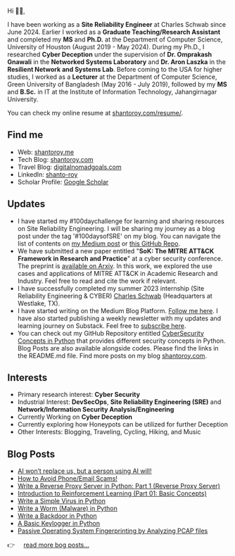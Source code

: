 
Hi 👋🏻,

I have been working as a **Site Reliability Engineer** at Charles Schwab since June 2024. Earlier I worked as a **Graduate Teaching/Research Assistant** and completed my **MS** and **Ph.D.** at the Department of Computer Science, University of Houston (August 2019 - May 2024). During my Ph.D., I researched **Cyber Deception** under the supervision of **Dr. Omprakash Gnawali** in the **Networked Systems Laboratory** and **Dr. Aron Laszka** in the **Resilient Network and Systems Lab**. Before coming to the USA for higher studies, I worked as a **Lecturer** at the Department of Computer Science, Green University of Bangladesh (May 2016 - July 2019), followed by my **MS** and **B.Sc.** in IT at the Institute of Information Technology, Jahangirnagar University.

You can check my online resume at [shantoroy.com/resume/][1].

## Find me

- Web: [shantoroy.me][2]
- Tech Blog: [shantoroy.com][3]
- Travel Blog: [digitalnomadgoals.com](https://digitalnomadgoals.com/)
- LinkedIn: [shanto-roy][4]
- Scholar Profile: [Google Scholar](https://scholar.google.com/citations?user=OMGYMbwAAAAJ&hl=en)

## Updates
- I have started my #100daychallenge for learning and sharing resources on Site Reliability Engineering. I will be sharing my journey as a blog post under the tag '#100daysofSRE' on my blog. You can navigate the list of contents on [my Medium post](https://medium.com/@shantoroy/learning-about-site-reliability-engineering-with-the-100daysofsre-challenge-66380323c0d1) or [this GitHub Repo](https://www.google.com/url?q=https%3A%2F%2Fgithub.com%2Fshantoroy%2Fsite-reliability-engineering-101&sa=D). 
- We have submitted a new paper entitled "**SoK: The MITRE ATT&CK Framework in Research and Practice**" at a cyber security conference. The preprint is [available on Arxiv](https://arxiv.org/abs/2304.07411). In this work, we explored the use cases and applications of MITRE ATT&CK in Academic Research and Industry. Feel free to read and cite the work if relevant.
- I have successfully completed my summer 2023 internship (Site Reliability Engineering & CYBER) [Charles Schwab](https://www.schwab.com/) (Headquarters at Westlake, TX). 
- I have started writing on the Medium Blog Platform. [Follow me here](https://medium.com/@shantoroy). I have also started publishing a weekly newsletter with my updates and learning journey on Substack. Feel free to [subscribe here](https://shantoroy.substack.com/).
- You can check out my GitHub Repository entitled [CyberSecurity Concepts in Python](https://github.com/shantoroy/intro-2-cybersecurity-in-python) that provides different security concepts in Python. Blog Posts are also available alongside codes. Please find the links in the README.md file. Find more posts on my blog [shantoroy.com](https://shantoroy.com/).


## Interests
- Primary research interest: **Cyber Security**
- Industrial Interest: **DevSecOps**, **Site Reliability Engineering (SRE)** and **Network/Information Security Analysis/Engineering**
- Currently Working on **Cyber Deception**
- Currently exploring how Honeypots can be utilized for further Deception
- Other Interests: Blogging, Traveling, Cycling, Hiking, and Music


## Blog Posts
- [AI won’t replace us, but a person using AI will!](https://medium.com/@shantoroy/ai-wont-replace-us-but-a-person-using-ai-will-d73d84c665ce)
- [How to Avoid Phone/Email Scams!](https://medium.com/@shantoroy/how-to-avoid-phone-email-scams-fb7294f0701f)
- [Write a Reverse Proxy Server in Python: Part 1 (Reverse Proxy Server)](https://shantoroy.com/network/write-a-reverse-proxy-server-in-python/)
- [Introduction to Reinforcement Learning (Part 01: Basic Concepts)](https://shantoroy.com/reinforcement-learning/intro-to-reinforcement-learning-part1-basic-concepts/)
- [Write a Simple Virus in Python](https://shantoroy.com/security/write-a-virus-in-python/)
- [Write a Worm (Malware) in Python](https://shantoroy.com/security/write-a-worm-malware-in-python/)
- [Write a Backdoor in Python](https://shantoroy.com/security/simple-backdoor-using-python/)
- [A Basic Keylogger in Python](https://shantoroy.com/security/a-simple-keylogger-in-python/)
- [Passive Operating System Fingerprinting by Analyzing PCAP files](https://shantoroy.com/security/operating-system-fingerprinting/)

:point_right: &nbsp;&nbsp;&nbsp; [read more bog posts...](https://www.shantoroy.com)

[1]: https://www.shantoroy.com/resume/
[2]: https://www.shantoroy.me
[3]: https://www.shantoroy.com
[4]: https://www.linkedin.com/in/shanto-roy/
